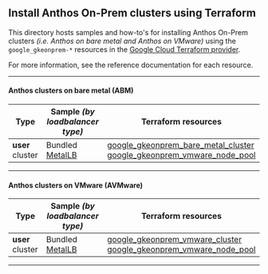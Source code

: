 ## Install Anthos On-Prem clusters using Terraform

This directory hosts samples and how-to's for installing Anthos On-Prem clusters
_(i.e. Anthos on bare metal and Anthos on VMware)_ using the
`google_gkeonprem-*` resources in the
[Google Cloud Terraform provider](https://registry.terraform.io/providers/hashicorp/google/latest/docs).

For more information, see the reference documentation for each resource.

---

#### Anthos clusters on bare metal (ABM)

| Type             | Sample _(by loadbalancer type)_                | Terraform resources | 
| ---------------- | ---------------------------------------------- | ------------------- |
| **user** cluster | Bundled [MetalLB](./abm_user_cluster_metallb/) | [google_gkeonprem_bare_metal_cluster](https://registry.terraform.io/providers/hashicorp/google-beta/latest/docs/resources/gkeonprem_bare_metal_cluster) </br> [google_gkeonprem_vmware_node_pool](https://registry.terraform.io/providers/hashicorp/google-beta/latest/docs/resources/gkeonprem_vmware_node_pool) | 

---

#### Anthos clusters on VMware (AVMware)

| Type             | Sample _(by loadbalancer type)_                 | Terraform resources | 
| ---------------- | ----------------------------------------------- | ------------------- |
| **user** cluster | Bundled [MetalLB](./avmw_user_cluster_metallb/) | [google_gkeonprem_vmware_cluster](https://registry.terraform.io/providers/hashicorp/google-beta/latest/docs/resources/gkeonprem_vmware_cluster) </br> [google_gkeonprem_vmware_node_pool](https://registry.terraform.io/providers/hashicorp/google-beta/latest/docs/resources/gkeonprem_vmware_node_pool) | 

---
